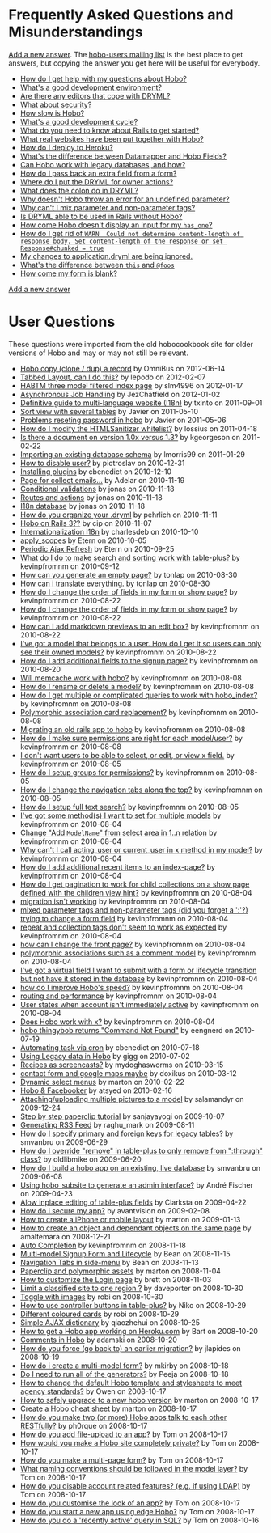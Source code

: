 # Frequently Asked Questions and Misunderstandings

[Add a new answer](https://github.com/Hobo/hobodoc/new/master/doc/manual/faq).   The [hobo-users mailing list](groups.google.com/group/hobousers) is the best place to get answers, but copying the answer you get here will be useful for everybody.

- [How do I get help with my questions about Hobo?](faq/how-do-I-get-help)
- [What's a good development environment?](faq/good-dev-env)
- [Are there any editors that cope with DRYML?](faq/editors)
- [What about security?](faq/security)
- [How slow is Hobo?](faq/slow)
- [What's a good development cycle?](faq/dev-cycle)
- [What do you need to know about Rails to get started?](faq/know-about-rails)
- [What real websites have been put together with Hobo?](faq/real-websites)
- [How do I deploy to Heroku?](faq/heroku)
- [What's the difference between Datamapper and Hobo Fields?](faq/datamapper)
- [Can Hobo work with legacy databases, and how?](faq/legacy-databases)
- [How do I pass back an extra field from a form?](faq/extra-data-in-forms)
- [Where do I put the DRYML for owner actions?](faq/dryml-for-owner-actions)
- [What does the colon do in DRYML?](faq/colon)
- [Why doesn't Hobo throw an error for an undefined parameter?](faq/undefined-parameter)
- [Why can't I mix parameter and non-parameter tags?](faq/parameter-vs-nonparameter)
- [Is DRYML able to be used in Rails without Hobo?](faq/dryml-without-hobo)
- [How come Hobo doesn't display an input for my `has_one`?](faq/has-one)
- [How do I get rid of `WARN  Could not determine content-length of response body. Set content-length of the response or set Response#chunked = true`](faq/content-length-warning)
- [My changes to application.dryml are being ignored.](faq/application-dryml-reload)
- [What's the difference between `this` and `@foos`](faq/this)
- [How come my form is blank?](faq/blank-form)

[Add a new answer](https://github.com/Hobo/hobodoc/new/master/doc/manual/faq)

# User Questions

These questions were imported from the old hobocookbook site for older versions of Hobo and may or may not still be relevant.

* [Hobo copy (clone / dup) a record](faq/101-hobo-copy-clone-dup-a-record) by OmniBus on 2012-06-14
* [Tabbed Layout, can I do this?](faq/100-tabbed-layout-can-i-do-this) by lepodo on 2012-02-07
* [HABTM three model filtered index page](faq/99-habtm-three-model-filtered-index-page) by slm4996 on 2012-01-17
* [Asynchronous Job Handling](faq/98-asynchronous-job-handling) by JezChatfield on 2012-01-02
* [Definitive guide to multi-language website (I18n)](faq/97-definitive-guide-to-multi-language-website) by txinto on 2011-09-01
* [Sort view with several tables](faq/96-sort-view-with-several-tables) by Javier on 2011-05-10
* [Problems reseting password in hobo](faq/95-problems-reseting-password-in-hobo) by Javier on 2011-05-06
* [How do I modify the HTMLSanitizer whitelist?](faq/94-how-do-i-modify-the-htmlsanitizer) by lossius on 2011-04-18
* [Is there a document on version 1.0x versus 1.3?](faq/93-is-there-a-document-on-version) by kgeorgeson on 2011-02-22
* [Importing an existing database schema](faq/92-importing-an-existing-database-schema) by lmorris99 on 2011-01-29
* [How to disable user?](faq/91-how-to-disable-user) by piotroslav on 2010-12-31
* [Installing plugins](faq/90-installing-plugins) by cbenedict on 2010-12-10
* [Page for collect emails...](faq/89-page-for-collect-emails) by Adelar on 2010-11-19
* [Conditional validations](faq/88-conditional-validations) by jonas on 2010-11-18
* [Routes and actions](faq/87-routes-and-actions) by jonas on 2010-11-18
* [I18n database](faq/86-i18n-database) by jonas on 2010-11-18
* [How do you organize your .dryml](faq/85-how-do-you-organize-your-dryml) by pehrlich on 2010-11-11
* [Hobo on Rails 3??](faq/84-hobo-on-rails-3) by cip on 2010-11-07
* [Internationalization i18n](faq/83-internationalization-i18n) by charlesdeb on 2010-10-10
* [apply_scopes](faq/82-apply-scopes) by Etern on 2010-10-05
* [Periodic Ajax Refresh](faq/81-periodic-ajax-refresh) by Etern on 2010-09-25
* [What do I do to make search and sorting work with table-plus? ](faq/80-what-do-i-do-to-make) by kevinpfromnm on 2010-09-12
* [How can you generate an empty page?](faq/79-how-can-you-generate-an-empty) by tonlap on 2010-08-30
* [How can i translate everything.](faq/78-how-can-i-translate-everything) by tonlap on 2010-08-30
* [How do I change the order of  fields in my form or show page?](faq/77-how-do-i-change-the-order) by kevinpfromnm on 2010-08-22
* [How do I change the order of  fields in my form or show page?](faq/76-how-do-i-change-the-order) by kevinpfromnm on 2010-08-22
* [How can I add markdown previews to an edit box?](faq/75-how-can-i-add-markdown-previews) by kevinpfromnm on 2010-08-22
* [I've got a model that belongs to a user.  How do I get it so users can only see their owned models?](faq/74-i-ve-got-a-model-that) by kevinpfromnm on 2010-08-22
* [How do I add additional fields to the signup page?](faq/73-how-do-i-add-additional-fields) by kevinpfromnm on 2010-08-20
* [Will memcache work with hobo?](faq/72-will-memcache-work-with-hobo) by kevinpfromnm on 2010-08-08
* [How do I rename or delete a model?](faq/71-how-do-i-rename-or-delete) by kevinpfromnm on 2010-08-08
* [How do I get multiple or complicated queries to work with hobo_index?](faq/70-how-do-i-get-multiple-or) by kevinpfromnm on 2010-08-08
* [Polymorphic association card replacement?](faq/69-polymorphic-association-card-replacement) by kevinpfromnm on 2010-08-08
* [Migrating an old rails app to hobo](faq/68-migrating-an-old-rails-app-to) by kevinpfromnm on 2010-08-08
* [How do I make sure permissions are right for each model/user?](faq/67-how-do-i-make-sure-permissions) by kevinpfromnm on 2010-08-08
* [I don't want users to be able to select, or edit, or view x field.](faq/66-i-don-t-want-users-to) by kevinpfromnm on 2010-08-05
* [How do I setup groups for permissions?](faq/65-how-do-i-setup-groups-for) by kevinpfromnm on 2010-08-05
* [How do I change the navigation tabs along the top?](faq/64-how-do-i-change-the-navigation) by kevinpfromnm on 2010-08-05
* [How do I setup full text search?](faq/63-how-do-i-setup-full-text) by kevinpfromnm on 2010-08-05
* [I've got some method(s) I want to set for multiple models](faq/62-i-ve-got-some-method-s) by kevinpfromnm on 2010-08-04
* [Change "Add `ModelName`" from select area in 1..n relation](faq/61-change-add-modelname-from-select-area) by kevinpfromnm on 2010-08-04
* [Why can't I call acting_user or current_user in x method in my model?](faq/60-why-can-t-i-call-acting) by kevinpfromnm on 2010-08-04
* [How do I add additional recent items to an index-page?](faq/59-how-do-i-add-additional-recent) by kevinpfromnm on 2010-08-04
* [How do I get pagination to work for child collections on a show page defined with the children view hint?](faq/58-how-do-i-get-pagination-to) by kevinpfromnm on 2010-08-04
* [migration isn't working](faq/57-migration-isn-t-working) by kevinpfromnm on 2010-08-04
* [mixed parameter tags and non-parameter tags (did you forget a ':'?) trying to change a form field](faq/56-mixed-parameter-tags-and-non-parameter) by kevinpfromnm on 2010-08-04
* [repeat and collection tags don't seem to work as expected](faq/55-repeat-and-collection-tags-don-t) by kevinpfromnm on 2010-08-04
* [how can I change the front page?](faq/54-how-can-i-change-the-front) by kevinpfromnm on 2010-08-04
* [polymorphic associations such as a comment model](faq/53-polymorphic-associations-such-as-a-comment) by kevinpfromnm on 2010-08-04
* [I've got a virtual field I want to submit with a form or lifecycle transition but not have it stored in the database](faq/52-i-ve-got-a-virtual-field) by kevinpfromnm on 2010-08-04
* [how do I improve Hobo's speed?](faq/51-how-do-i-improve-hobo-s) by kevinpfromnm on 2010-08-04
* [routing and performance](faq/50-routing-and-performance) by kevinpfromnm on 2010-08-04
* [User states when account isn't immediately active](faq/49-user-states-when-account-isn-t) by kevinpfromnm on 2010-08-04
* [Does Hobo work with x?](faq/48-does-hobo-work-with-x) by kevinpfromnm on 2010-08-04
* [hobo thingybob returns "Command Not Found"](faq/47-hobo-thingybob-returns-command-not-found) by eengnerd on 2010-07-19
* [Automating task via cron](faq/46-automating-task-via-cron) by cbenedict on 2010-07-18
* [Using Legacy data in Hobo](faq/45-using-legacy-data-in-hobo) by gigg on 2010-07-02
* [Recipes as screencasts?](faq/43-recipes-as-screencasts) by mydoghasworms on 2010-03-15
* [contact form and google maps maybe](faq/42-contact-form-and-google-maps-maybe) by doxikus on 2010-03-12
* [Dynamic select menus](faq/41-dynamic-select-menus) by marton on 2010-02-22
* [Hobo & Facebooker](faq/40-hobo-facebooker) by atsyed on 2010-02-16
* [Attaching/uploading multiple pictures to a model](faq/39-attaching-uploading-multiple-pictures-to-a) by salamandyr on 2009-12-24
* [Step by step paperclip tutorial](faq/38-step-by-step-paperclip-tutorial) by sanjayayogi on 2009-10-07
* [Generating RSS Feed](faq/37-generating-rss-feed) by raghu_mark on 2009-08-11
* [How do I specify primary and foreign keys for legacy tables?](faq/36-how-do-i-specify-primary-and) by smvanbru on 2009-06-29
* [How do I override "remove" in table-plus to only remove from ":through" class?](faq/35-how-do-i-override-remove-in) by oldlibmike on 2009-06-20
* [How do I build a hobo app on an existing, live database](faq/34-how-do-i-build-a-hobo) by smvanbru on 2009-06-08
* [Using hobo_subsite to generate an admin interface?](faq/33-using-hobo-subsite-to-generate-an) by André Fischer on 2009-04-23
* [Alow inplace editing of table-plus fields](faq/32-alow-inplace-editing-of-table-plus) by Clarksta on 2009-04-22
* [How do i secure my app?](faq/31-how-do-i-secure-my-app) by avantvision on 2009-02-08
* [How to create a iPhone or mobile layout](faq/30-how-to-create-a-iphone-or) by marton on 2009-01-13
* [How to create an object and dependant objects on the same page](faq/29-how-to-create-an-object-and) by amaltemara on 2008-12-21
* [Auto Completion](faq/27-auto-completion) by kevinpfromnm on 2008-11-18
* [Multi-model Signup Form and Lifecycle](faq/26-multi-model-signup-form-and-lifecycle) by Bean on 2008-11-15
* [Navigation Tabs in side-menu](faq/25-navigation-tabs-in-side-menu) by Bean on 2008-11-13
* [Paperclip and polymorphic assets](faq/24-paperclip-and-polymorphic-assets) by marton on 2008-11-04
* [How to customize the Login page](faq/23-how-to-customize-the-login-page) by brett on 2008-11-03
* [Limit a classified site to one region ?](faq/22-limit-a-classified-site-to-one) by daveporter on 2008-10-30
* [Toggle with images](faq/21-toggle-with-images) by robi on 2008-10-30
* [How to use controller buttons in table-plus?](faq/20-how-to-use-controller-buttons-in) by Niko on 2008-10-29
* [Different coloured cards](faq/19-different-coloured-cards) by robi on 2008-10-29
* [Simple AJAX dictionary](faq/18-simple-ajax-dictionary) by qiaozhehui on 2008-10-25
* [How to get a Hobo app working on Heroku.com](faq/17-how-to-get-a-hobo-app) by Bart on 2008-10-20
* [Comments in Hobo](faq/16-comments-in-hobo) by adamski on 2008-10-20
* [How do you force (go back to) an earlier migration?](faq/15-how-do-you-force-go-back) by jlapides on 2008-10-19
* [How do i create a multi-model form?](faq/14-how-do-i-create-a-multi) by mkirby on 2008-10-18
* [Do I need to run all of the generators?](faq/13-do-i-need-to-run-all) by Peeja on 2008-10-18
* [How to change the default Hobo template and stylesheets to meet agency standards?](faq/12-how-to-change-the-default-hobo) by Owen on 2008-10-17
* [How to safely upgrade to a new hobo version](faq/11-how-to-safely-upgrade-to-a) by marton on 2008-10-17
* [Create a Hobo cheat sheet](faq/10-create-a-hobo-cheat-sheet) by marton on 2008-10-17
* [How do you make two (or more) Hobo apps talk to each other RESTfully?](faq/9-how-do-you-make-two-or) by ph0rque on 2008-10-17
* [How do you add file-upload to an app?](faq/8-how-do-you-add-file-upload) by Tom on 2008-10-17
* [How would you make a Hobo site completely private?](faq/7-how-would-you-make-a-hobo) by Tom on 2008-10-17
* [How do you make a multi-page form?](faq/6-how-do-you-make-a-multi) by Tom on 2008-10-17
* [What naming conventions should be followed in the model layer?](faq/5-what-naming-conventions-should-be-followed) by Tom on 2008-10-17
* [How do you disable account related features? (e.g. if using LDAP)](faq/4-how-do-you-disable-account-related) by Tom on 2008-10-17
* [How do you customise the look of an app?](faq/3-how-do-you-customise-the-look) by Tom on 2008-10-17
* [How do you start a new app using edge Hobo?](faq/2-how-do-you-start-a-new) by Tom on 2008-10-17
* [How do you do a 'recently active' query in SQL?](faq/1-how-do-you-do-a-recently) by Tom on 2008-10-16
